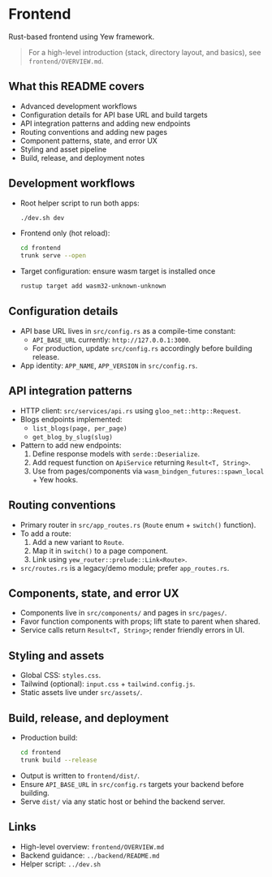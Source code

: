 # Frontend

Rust-based frontend using Yew framework.

> For a high-level introduction (stack, directory layout, and basics), see `frontend/OVERVIEW.md`.

## What this README covers
- Advanced development workflows
- Configuration details for API base URL and build targets
- API integration patterns and adding new endpoints
- Routing conventions and adding new pages
- Component patterns, state, and error UX
- Styling and asset pipeline
- Build, release, and deployment notes

## Development workflows
- Root helper script to run both apps:
  ```bash
  ./dev.sh dev
  ```
- Frontend only (hot reload):
  ```bash
  cd frontend
  trunk serve --open
  ```
- Target configuration: ensure wasm target is installed once
  ```bash
  rustup target add wasm32-unknown-unknown
  ```

## Configuration details
- API base URL lives in `src/config.rs` as a compile-time constant:
  - `API_BASE_URL` currently: `http://127.0.0.1:3000`.
  - For production, update `src/config.rs` accordingly before building release.
- App identity: `APP_NAME`, `APP_VERSION` in `src/config.rs`.

## API integration patterns
- HTTP client: `src/services/api.rs` using `gloo_net::http::Request`.
- Blogs endpoints implemented:
  - `list_blogs(page, per_page)`
  - `get_blog_by_slug(slug)`
- Pattern to add new endpoints:
  1. Define response models with `serde::Deserialize`.
  2. Add request function on `ApiService` returning `Result<T, String>`.
  3. Use from pages/components via `wasm_bindgen_futures::spawn_local` + Yew hooks.

## Routing conventions
- Primary router in `src/app_routes.rs` (`Route` enum + `switch()` function).
- To add a route:
  1. Add a new variant to `Route`.
  2. Map it in `switch()` to a page component.
  3. Link using `yew_router::prelude::Link<Route>`.
- `src/routes.rs` is a legacy/demo module; prefer `app_routes.rs`.

## Components, state, and error UX
- Components live in `src/components/` and pages in `src/pages/`.
- Favor function components with props; lift state to parent when shared.
- Service calls return `Result<T, String>`; render friendly errors in UI.

## Styling and assets
- Global CSS: `styles.css`.
- Tailwind (optional): `input.css` + `tailwind.config.js`.
- Static assets live under `src/assets/`.

## Build, release, and deployment
- Production build:
  ```bash
  cd frontend
  trunk build --release
  ```
- Output is written to `frontend/dist/`.
- Ensure `API_BASE_URL` in `src/config.rs` targets your backend before building.
- Serve `dist/` via any static host or behind the backend server.

## Links
- High-level overview: `frontend/OVERVIEW.md`
- Backend guidance: `../backend/README.md`
- Helper script: `../dev.sh`
